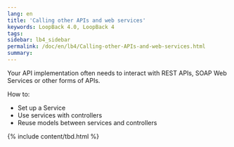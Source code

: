```yaml
---
lang: en
title: 'Calling other APIs and web services'
keywords: LoopBack 4.0, LoopBack 4
tags:
sidebar: lb4_sidebar
permalink: /doc/en/lb4/Calling-other-APIs-and-web-services.html
summary:
---
```


Your API implementation often needs to interact with REST APIs, SOAP Web
Services or other forms of APIs.

How to:

* Set up a Service
* Use services with controllers
* Reuse models between services and controllers

{% include content/tbd.html %}
